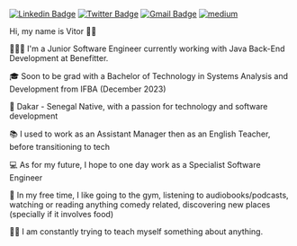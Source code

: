 [![Linkedin Badge](https://img.shields.io/badge/-LinkedIn-blue?style=flat-square&logo=Linkedin&&target=_blanklogoColor=white&link=https://www.linkedin.com/in/vitoremanueldev/)](https://www.linkedin.com/in/vitoremanueldev/)
  [![Twitter Badge](https://img.shields.io/badge/-Twitter-1ca0f1?style=flat-square&labelColor=1ca0f1&target=_blank&logo=twitter&logoColor=white&link=https://twitter.com/vitoremanueldev)](https://twitter.com/vitoremanueldev)
  [![Gmail Badge](https://img.shields.io/badge/-Gmail-c14438?style=flat-square&logo=Gmail&logoColor=white&link=mailto:veslima3@gmail.com.br)](mailto:veslima3@gmail.com.br)
  <a href="https://vitoremanueldev.medium.com/" target="_blank">
	<img src="https://img.shields.io/badge/medium-black?&style=flat-square&logo=medium&logoColor=white" alt="medium">
</a>


Hi, my name is Vitor 👋🏾

🧑🏾‍💻 I'm a Junior Software Engineer currently working with Java Back-End Development at Benefitter.

🎓 Soon to be grad with a Bachelor of Technology in Systems Analysis and Development from IFBA (December 2023)

🌇 Dakar - Senegal Native, with a passion for technology and software development

📚 I used to work as an Assistant Manager then as an English Teacher, before transitioning to tech

💻 As for my future, I hope to one day work as a Specialist Software Engineer

🍔 In my free time, I like going to the gym, listening to audiobooks/podcasts, watching or reading anything comedy related, discovering new places (specially if it involves food)

💪🏽 I am constantly trying to teach myself something about anything.


  
